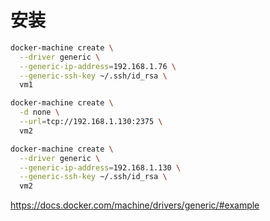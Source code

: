 安装
======
```bash
docker-machine create \
  --driver generic \
  --generic-ip-address=192.168.1.76 \
  --generic-ssh-key ~/.ssh/id_rsa \
  vm1
```

```bash
docker-machine create \
  -d none \
  --url=tcp://192.168.1.130:2375 \
  vm2
```

```bash
docker-machine create \
  --driver generic \
  --generic-ip-address=192.168.1.130 \
  --generic-ssh-key ~/.ssh/id_rsa \
  vm2
```


https://docs.docker.com/machine/drivers/generic/#example